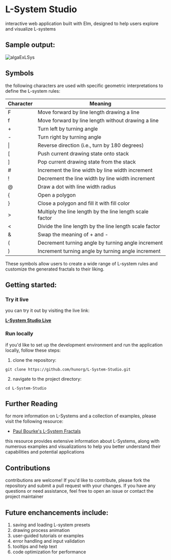 # L-System Studio 

interactive web application built with Elm, designed to help users explore and visualize L-systems

## Sample output:

![algaExLSys](https://user-images.githubusercontent.com/114682020/230611773-50c2787f-5f3a-466b-b469-47531f8a50da.png)





## Symbols

the following characters are used with specific geometric interpretations to define the L-system rules:

| Character | Meaning                                                     |
|-----------|-------------------------------------------------------------|
| F         | Move forward by line length drawing a line                  |
| f         | Move forward by line length without drawing a line          |
| +         | Turn left by turning angle                                  |
| -         | Turn right by turning angle                                 |
| \|        | Reverse direction (i.e., turn by 180 degrees)               |
| [         | Push current drawing state onto stack                       |
| ]         | Pop current drawing state from the stack                    |
| #         | Increment the line width by line width increment            |
| !         | Decrement the line width by line width increment            |
| @         | Draw a dot with line width radius                           |
| {         | Open a polygon                                              |
| }         | Close a polygon and fill it with fill color                 |
| >         | Multiply the line length by the line length scale factor    |
| <         | Divide the line length by the line length scale factor      |
| &         | Swap the meaning of + and -                                 |
| (         | Decrement turning angle by turning angle increment          |
| )         | Increment turning angle by turning angle increment          |

These symbols allow users to create a wide range of L-system rules and customize the generated fractals to their liking.

## Getting started:

### Try it live

you can try it out by visiting the live link:

[**L-System Studio Live**](https://rawcdn.githack.com/hunorg/L-System-Studio/3c20eb3bb1475a7645813cbabc7fb043c1e5f507/index.html)

### Run locally

if you'd like to set up the development environment and run the application locally, follow these steps:

1. clone the repository:

```
git clone https://github.com/hunorg/L-System-Studio.git
```

2. navigate to the project directory:

```
cd L-System-Studio
```

## Further Reading

for more information on L-Systems and a collection of examples, please visit the following resource:

- [Paul Bourke's L-System Fractals](http://paulbourke.net/fractals/lsys/)

this resource provides extensive information about L-Systems, along with numerous examples and visualizations to help you better understand their capabilities and potential applications

## Contributions 

contributions are welcome! If you'd like to contribute, please fork the repository and submit a pull request with your changes. If you have any questions or need assistance, feel free to open an issue or contact the project maintainer


## Future enchancements include: 

1. saving and loading L-system presets
3. drawing process animation
4. user-guided tutorials or examples
5. error handling and input validation
6. tooltips and help text
7. code optimization for performance


